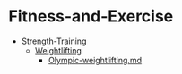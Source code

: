 
# Fitness-and-Exercise

- Strength-Training
  - [Weightlifting](./Weightlifting/)
    - [Olympic-weightlifting.md](./Olympic-weightlifting.md)
